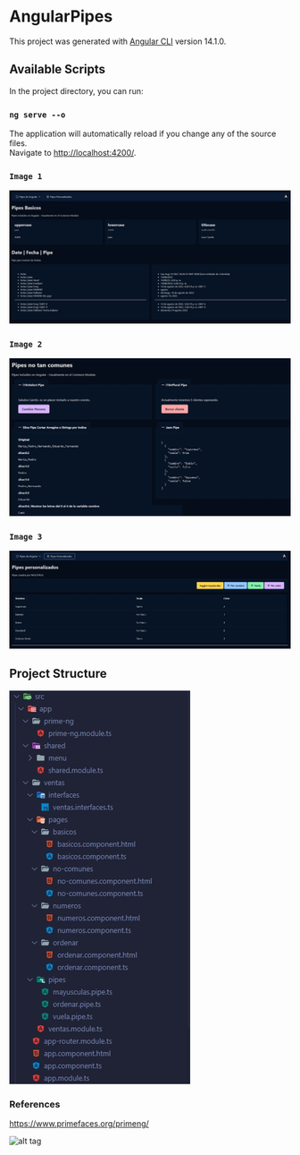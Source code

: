 # AngularPipes

This project was generated with [Angular CLI](https://github.com/angular/angular-cli) version 14.1.0.

## Available Scripts
In the project directory, you can run:

### `ng serve --o`
The application will automatically reload if you change any of the source files.\
Navigate to [http://localhost:4200/](http://localhost:4200/).

### `Image 1`
![alt tag](https://github.com/juancr5/Aplicaciones-Angular/blob/main/images/05%20Pipes%20Basicos.jpg)

### `Image 2`
![alt tag](https://github.com/juancr5/Aplicaciones-Angular/blob/main/images/05%20Pipes%20No%20tan%20comunes.jpg)

### `Image 3`
![alt tag](https://github.com/juancr5/Aplicaciones-Angular/blob/main/images/05%20Pipes%20Personalizados.jpg)

## Project Structure
![alt tag](https://github.com/juancr5/Aplicaciones-Angular/blob/main/images/05%20Project%20Structure.jpg)

### References
https://www.primefaces.org/primeng/

![alt tag](https://miro.medium.com/max/433/1*qyGXPQTGm8T8JSI4tEVOqA.png)
